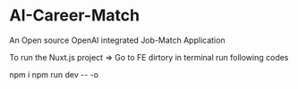 # AI-Career-Match
An Open source OpenAI integrated Job-Match Application


To run the Nuxt.js project =>
Go to FE dirtory in terminal run following codes

 npm i 
 npm run dev -- -o
